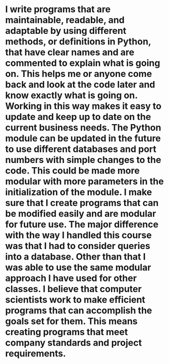 # I write programs that are maintainable, readable, and adaptable by using different methods, or definitions in Python, that have clear names and are commented to explain what is going on. This helps me or anyone come back and look at the code later and know exactly what is going on. Working in this way makes it easy to update and keep up to date on the current business needs. The Python module can be updated in the future to use different databases and port numbers with simple changes to the code. This could be made more modular with more parameters in the initialization of the module. I make sure that I create programs that can be modified easily and are modular for future use. The major difference with the way I handled this course was that I had to consider queries into a database. Other than that I was able to use the same modular approach I have used for other classes. I believe that computer scientists work to make efficient programs that can accomplish the goals set for them. This means creating programs that meet company standards and project requirements. 
